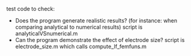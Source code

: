 test code to check:
- Does the program generate realistic results? (for instance: when comparing analytical to numerical results) script is analyticalVSnumerical.m
- Can the program demonstrate the effect of electrode size? script is electrode_size.m which calls compute_lf_femfuns.m
